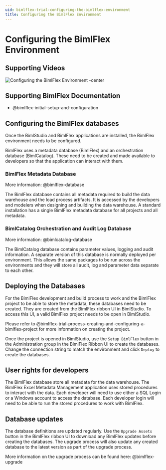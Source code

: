 ```yaml
---
uid: bimlflex-trial-configuring-the-bimlflex-environment
title: Configuring the BimlFlex Environment
---
```

# Configuring the BimlFlex Environment

## Supporting Videos

![Configuring the BimlFlex Environment -center](https://www.youtube.com/watch?v=4k_0fapr6j0?rel=0&autoplay=0 "Configuring the BimlFlex Environment")

## Supporting BimlFlex Documentation

- @bimlflex-initial-setup-and-configuration

## Configuring the BimlFlex databases

Once the BimlStudio and BimlFlex applications are installed, the BimlFlex environment needs to be configured.

BimlFlex uses a metadata database (BimlFlex) and an orchestration database (BimlCatalog). These need to be created and made available to developers so that the application can interact with them.

### BimlFlex Metadata Database

More information: @bimlflex-database

The BimlFlex database contains all metadata required to build the data warehouse and the load process artifacts. It is accessed by the developers and modelers when designing and building the data warehouse. A standard installation has a single BimlFlex metadata database for all projects and all metadata.

### BimlCatalog Orchestration and Audit Log Database

More information: @bimlcatalog-database

The BimlCatalog database contains parameter values, logging and audit information. A separate version of this database is normally deployed per environment. This allows the same packages to be run across the environments and they will store all audit, log and parameter data separate to each other.

## Deploying the Databases

For the BimlFlex development and build process to work and the BimlFlex project to be able to store the metadata, these databases need to be created. They are created from the BimlFlex ribbon UI in BimlStudio. To access this UI, a valid BimlFlex project needs to be open in BimlStudio.

Please refer to @bimlflex-trial-process-creating-and-configuring-a-bimlflex-project for more information on creating the project.

Once the project is opened in BimlStudio, use the `Setup BimlFlex` button in the Administration group in the BimlFlex Ribbon UI to create the databases. Change the connection string to match the environment and click `Deploy` to create the databases.

## User rights for developers

The BimlFlex database store all metadata for the data warehouse. The BimlFlex Excel Metadata Management application uses stored procedures to interact with the data. Each developer will need to use either a SQL Login or a Windows account to access the database. Each developer login will need to be able to run the stored procedures to work with BimlFlex.

## Database updates

The database definitions are updated regularly. Use the `Upgrade Assets` button in the BimlFlex ribbon UI to download any BimlFlex updates before creating the databases. The upgrade process will also update any created database to the latest version as part of the upgrade process.

More information on the upgrade process can be found here: @bimlflex-upgrade